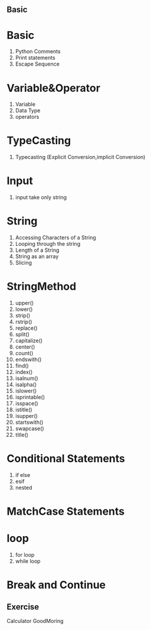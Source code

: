 ## Basic

# Basic

1. Python Comments
2. Print statements
3. Escape Sequence

# Variable&Operator

1. Variable
2. Data Type
3. operators

# TypeCasting

1. Typecasting (Explicit Conversion,implicit Conversion)

# Input

1. input take only string

# String

1. Accessing Characters of a String
2. Looping through the string
3. Length of a String
4. String as an array
5. Slicing

# StringMethod

1. upper()
2. lower()
3. strip()
4. rstrip()
5. replace()
6. split()
7. capitalize()
8. center()
9. count()
10. endswith()
11. find()
12. index()
13. isalnum()
14. isalpha()
15. islower()
16. isprintable()
17. isspace()
18. istitle()
19. isupper()
20. startswith()
21. swapcase()
22. title()

# Conditional Statements

1. if else
2. esif
3. nested

# MatchCase Statements

# loop

1.  for loop
2.  while loop

# Break and Continue

## Exercise

Calculator
GoodMoring
